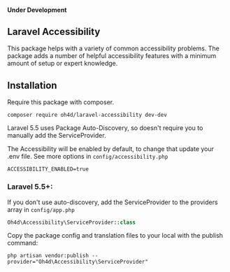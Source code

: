 #### Under Development

## Laravel Accessibility

This package helps with a variety of common accessibility problems.
The package adds a number of helpful accessibility features with a minimum amount of setup or expert knowledge.

## Installation

Require this package with composer.

```shell
composer require oh4d/laravel-accessibility dev-dev
```

Laravel 5.5 uses Package Auto-Discovery, so doesn't require you to manually add the ServiceProvider.

The Accessibility will be enabled by default, to change that update your .env file.
See more options in `config/accessibility.php`
```text
ACCESSIBILITY_ENABLED=true
``` 

### Laravel 5.5+:

If you don't use auto-discovery, add the ServiceProvider to the providers array in `config/app.php`

```php
Oh4d\Accessibility\ServiceProvider::class
```

Copy the package config and translation files to your local with the publish command:

```shell
php artisan vendor:publish --provider="Oh4d\Accessibility\ServiceProvider"
```